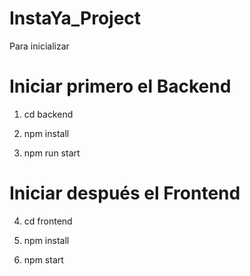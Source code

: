 # InstaYa_Project

Para inicializar

# Iniciar primero el Backend

1. cd backend

2. npm install

3. npm run start

# Iniciar después el Frontend

4. cd frontend

5. npm install

6. npm start
